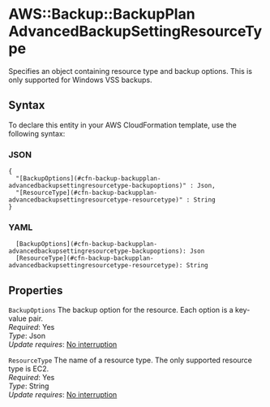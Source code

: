 # AWS::Backup::BackupPlan AdvancedBackupSettingResourceType<a name="aws-properties-backup-backupplan-advancedbackupsettingresourcetype"></a>

Specifies an object containing resource type and backup options\. This is only supported for Windows VSS backups\.

## Syntax<a name="aws-properties-backup-backupplan-advancedbackupsettingresourcetype-syntax"></a>

To declare this entity in your AWS CloudFormation template, use the following syntax:

### JSON<a name="aws-properties-backup-backupplan-advancedbackupsettingresourcetype-syntax.json"></a>

```
{
  "[BackupOptions](#cfn-backup-backupplan-advancedbackupsettingresourcetype-backupoptions)" : Json,
  "[ResourceType](#cfn-backup-backupplan-advancedbackupsettingresourcetype-resourcetype)" : String
}
```

### YAML<a name="aws-properties-backup-backupplan-advancedbackupsettingresourcetype-syntax.yaml"></a>

```
  [BackupOptions](#cfn-backup-backupplan-advancedbackupsettingresourcetype-backupoptions): Json
  [ResourceType](#cfn-backup-backupplan-advancedbackupsettingresourcetype-resourcetype): String
```

## Properties<a name="aws-properties-backup-backupplan-advancedbackupsettingresourcetype-properties"></a>

`BackupOptions`  <a name="cfn-backup-backupplan-advancedbackupsettingresourcetype-backupoptions"></a>
The backup option for the resource\. Each option is a key\-value pair\.  
*Required*: Yes  
*Type*: Json  
*Update requires*: [No interruption](https://docs.aws.amazon.com/AWSCloudFormation/latest/UserGuide/using-cfn-updating-stacks-update-behaviors.html#update-no-interrupt)

`ResourceType`  <a name="cfn-backup-backupplan-advancedbackupsettingresourcetype-resourcetype"></a>
The name of a resource type\. The only supported resource type is EC2\.  
*Required*: Yes  
*Type*: String  
*Update requires*: [No interruption](https://docs.aws.amazon.com/AWSCloudFormation/latest/UserGuide/using-cfn-updating-stacks-update-behaviors.html#update-no-interrupt)